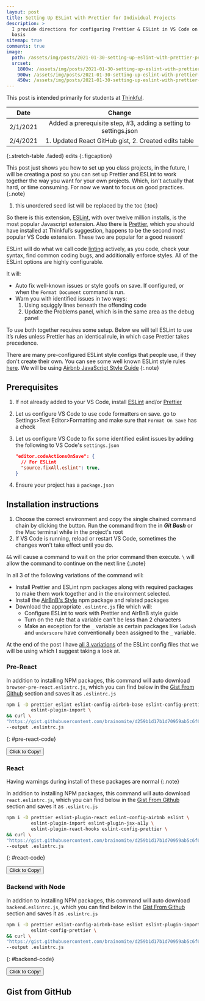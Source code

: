 ```yaml
---
layout: post
title: Setting Up ESLint with Prettier for Individual Projects
description: >
  I provide directions for configuring Prettier & ESLint in VS Code on a project
  basis
sitemap: true
comments: true
image:
  path: /assets/img/posts/2021-01-30-setting-up-eslint-with-prettier-per-project/cover.png
  srcset:
    1800w: /assets/img/posts/2021-01-30-setting-up-eslint-with-prettier-per-project/cover.png
    900w: /assets/img/posts/2021-01-30-setting-up-eslint-with-prettier-per-project/cover@0,5x.png
    450w: /assets/img/posts/2021-01-30-setting-up-eslint-with-prettier-per-project/cover@0,25x.png
---
```


This post is intended primarily for students at
[Thinkful](https://www.thinkful.com/).


| Date | Change |
|-----------------|:-----------:|
| 2/1/2021 | Added a prerequisite step, #3, adding a setting to settings.json |
| 2/4/2021 | 1. Updated React GitHub gist, 2. Created edits table |
{:.stretch-table .faded}
edits
{:.figcaption}


This post just shows you how to set up you class projects, in the future, I will
be creating a post so you can set up Prettier and ESLint to work together the
way you want for your own projects. Which, isn't actually that hard, or time
consuming. For now we want to focus on good practices.
{:.note}

1. this unordered seed list will be replaced by the toc
{:toc}

So there is this extension,
[ESLint](https://marketplace.visualstudio.com/items?itemName=dbaeumer.vscode-eslint),
with over twelve million installs, is the most popular Javascript extension.
Also there is
[Prettier](https://marketplace.visualstudio.com/items?itemName=esbenp.prettier-vscode),
which you should have installed at Thinkful’s suggestion, happens to be the
second most popular VS Code extension. These two are popular for a good reason!

ESLint will do what we call code
[linting](<https://en.wikipedia.org/wiki/Lint_(software)>) actively, as you
code, check your syntax, find common coding bugs, and additionally enforce
styles. All of the ESLint options are highly configurable.

It will:

- Auto fix well-known issues or style goofs on save. If configured, or when the
  `Format Document` command is run.
- Warn you with identified issues in two ways:
  1.  Using squiggly lines beneath the offending code
  2.  Update the Problems panel, which is in the same area as the debug panel

To use both together requires some setup. Below we will tell ESLint to use it’s
rules unless Prettier has an identical rule, in which case Prettier takes
precedence.

There are many pre-configured ESLint style configs that people use, if they
don't create their own. You can see some well known ESLint style rules
[here](https://github.com/dustinspecker/awesome-eslint#configs-by-well-known-companiesorganizations).
We will be using
[Airbnb JavaScript Style Guide](https://github.com/airbnb/javascript)
{:.note}

## Prerequisites

1.  If not already added to your VS Code, install
    [ESLint](https://marketplace.visualstudio.com/items?itemName=dbaeumer.vscode-eslint)
    and/or
    [Prettier](https://marketplace.visualstudio.com/items?itemName=esbenp.prettier-vscode)
2.  Let us configure VS Code to use code formatters on save. go to Settings>Text
    Editor>Formatting and make sure that `Format On Save` has a check
3.  Let us configure VS Code to fix some identified eslint issues by adding the
    following to VS Code's `settings.json`

    ```json
    "editor.codeActionsOnSave": {
      // For ESLint
      "source.fixAll.eslint": true,
    }
    ```

4.  Ensure your project has a `package.json`

## Installation instructions

1. Choose the correct environment and copy the single chained command chain by
   clicking the button. Run the command from the in **_Git Bash_** or the Mac
   terminal while in the project's root
2. If VS Code is running, reload or restart VS Code, sometimes the changes won't
   take effect until you do.

`&&` will cause a command to wait on the prior command then execute. `\` will
allow the command to continue on the next line
{:.note}

In all 3 of the following variations of the command will:

- Install Prettier and ESLint npm packages along with required packages to make
  them work together and in the environment selected.
- Install the
  [AirBnB's Style](https://github.com/airbnb/javascript/tree/master/packages/eslint-config-airbnb)
  npm package and related packages
- Download the appropriate `.eslintrc.js` file which will:
  - Configure ESLint to work with Prettier and AirBnB style guide
  - Turn on the rule that a variable can't be less than 2 characters
  - Make an exception for the `_` variable as certain packages like `lodash` and
    `underscore` have conventionally been assigned to the `_` variable.

At the end of the post I have [all 3 variations](#gist-from-github) of the
ESLint config files that we will be using which I suggest taking a look at.

### Pre-React

In addition to installing NPM packages, this command will auto download
`browser-pre-react.eslintrc.js`, which you can find below in the
[Gist From Github](#gist-from-github) section and saves it as `.eslintrc.js`

```bash
npm i -D prettier eslint eslint-config-airbnb-base eslint-config-prettier \
         eslint-plugin-import \
&& curl \
"https://gist.githubusercontent.com/brainomite/d259b1d17b1d70959ab5c6f6ecd019a9/raw/d9e331cc63a943298132ab7ee4a150330d636a37/browser-pre-react.eslintrc.js" \
--output .eslintrc.js
```
{: #pre-react-code}

<button id="pre-react-btn" onClick="codeCopyHandler('pre-react-code', 'pre-react-btn')">Click
to Copy!</button>

### React

Having warnings during install of these packages are normal
{:.note}

In addition to installing NPM packages, this command will auto download
`react.eslintrc.js`, which you can find below in the
[Gist From Github](#gist-from-github) section and saves it as `.eslintrc.js`

```bash
npm i -D prettier eslint-plugin-react eslint-config-airbnb eslint \
         eslint-plugin-import eslint-plugin-jsx-a11y \
         eslint-plugin-react-hooks eslint-config-prettier \
&& curl \
"https://gist.githubusercontent.com/brainomite/d259b1d17b1d70959ab5c6f6ecd019a9/raw/d3426bfa31a78ec68f7df36018b0f2aedfe51709/react.eslintrc.js" \
--output .eslintrc.js
```
{: #react-code}

<button id="react-btn" onClick="codeCopyHandler('react-code', 'react-btn')">Click
to Copy!</button>

### Backend with Node

In addition to installing NPM packages, this command will auto download
`backend.eslintrc.js`, which you can find below in the
[Gist From Github](#gist-from-github) section and saves it as `.eslintrc.js`

```bash
npm i -D prettier eslint-config-airbnb-base eslint eslint-plugin-import \
         eslint-config-prettier \
&& curl \
"https://gist.githubusercontent.com/brainomite/d259b1d17b1d70959ab5c6f6ecd019a9/raw/d9e331cc63a943298132ab7ee4a150330d636a37/backend.eslintrc.js" \
--output .eslintrc.js
```
{: #backend-code}

<button id="backend-btn" onClick="codeCopyHandler('backend-code', 'backend-btn')">Click
to Copy!</button>

## Gist from GitHub

<script src="https://gist.github.com/brainomite/d259b1d17b1d70959ab5c6f6ecd019a9.js"></script>

<script>
function codeCopyHandler(codeId, buttonId) {
  const code = document.querySelector(`#${codeId} code`).innerText;
  navigator.clipboard.writeText(code);
  const btn = document.querySelector("#" + buttonId);
  const oldText = btn.innerText;
  btn.innerText = "copied!";
  setTimeout(() => (btn.innerText = oldText), 1500);
}

</script>

<style>
/*!
* Gist DarkCode ver 0.2.0
* Copyright (c) 2017 KillerCodes.in
* License: Free to use with this file header ;)
* https://gist.github.com/adimancv/eb2f4b46d3c95e6b8fe4dd52375236b2
*/
.gist{font-size: 18px}.gist-meta, .gist-file, .octotree_toggle, ul.comparison-list > li.title,button.button, a.button, span.button, button.minibutton, a.minibutton,span.minibutton, .clone-url-button > .clone-url-link{background: linear-gradient(#202020, #181818) !important;border-color: #383838 !important;border-radius: 0 0 3px 3px !important;text-shadow: none !important;color: #b5b5b5 !important}.markdown-format pre, .markdown-body pre, .markdown-format .highlight pre,.markdown-body .highlight pre, body.blog pre, #facebox pre, .blob-expanded,.terminal, .copyable-terminal, #notebook .input_area, .blob-code-context,.markdown-format code, body.blog pre > code, .api pre, .api code,.CodeMirror,.highlight{background-color: #1D1F21!important;color: #C5C8C6!important}.gist .blob-code{padding: 1px 10px !important;text-align: left;background: #000;border: 0}::selection{background: #24890d;color: #fff;text-shadow: none}::-moz-selection{background: #24890d;color: #fff;text-shadow: none}.blob-num{padding: 10px 8px 9px;text-align: right;color: #6B6B6B!important;border: 0}.blob-code,.blob-code-inner{color: #C5C8C6!important}.pl-c,.pl-c span{color: #969896!important;font-style: italic!important}.pl-c1{color: #DE935F!important}.pl-cce{color: #DE935F!important}.pl-cn{color: #DE935F!important}.pl-coc{color: #DE935F!important}.pl-cos{color: #B5BD68!important}.pl-e{color: #F0C674!important}.pl-ef{color: #F0C674!important}.pl-en{color: #F0C674!important}.pl-enc{color: #DE935F!important}.pl-enf{color: #F0C674!important}.pl-enm{color: #F0C674!important}.pl-ens{color: #DE935F!important}.pl-ent{color: #B294BB!important}.pl-entc{color: #F0C674!important}.pl-enti{color: #F0C674!important;font-weight: 700!important}.pl-entm{color: #C66!important}.pl-eoa{color: #B294BB!important}.pl-eoac{color: #C66!important}.pl-eoac .pl-pde{color: #C66!important}.pl-eoai{color: #B294BB!important}.pl-eoai .pl-pde{color: #B294BB!important}.pl-eoi{color: #F0C674!important}.pl-k{color: #B294BB!important}.pl-ko{color: #B294BB!important}.pl-kolp{color: #B294BB!important}.pl-kos{color: #DE935F!important}.pl-kou{color: #DE935F!important}.pl-mai .pl-sf{color: #C66!important}.pl-mb{color: #B5BD68!important;font-weight: 700!important}.pl-mc{color: #B294BB!important}.pl-mh .pl-pdh{color: #DE935F!important}.pl-mi{color: #B294BB!important;font-style: italic!important}.pl-ml{color: #B5BD68!important}.pl-mm{color: #C66!important}.pl-mp{color: #81A2BE!important}.pl-mp1 .pl-sf{color: #81A2BE!important}.pl-mq{color: #DE935F!important}.pl-mr{color: #B294BB!important}.pl-ms{color: #B294BB!important}.pl-pdb{color: #B5BD68!important;font-weight: 700!important}.pl-pdc{color: #969896!important;font-style: italic!important}.pl-pdc1{color: #DE935F!important}.pl-pde{color: #DE935F!important}.pl-pdi{color: #B294BB!important;font-style: italic!important}.pl-pds{color: #B5BD68!important}.pl-pdv{color: #C66!important}.pl-pse{color: #DE935F!important}.pl-pse .pl-s2{color: #DE935F!important}.pl-s{color: #B294BB!important}.pl-s1{color: #B5BD68!important}.pl-s2{color: #c5c8c6!important}.pl-mp .pl-s3{color: #B294BB!important}.pl-s3{color: #81a2be!important}.pl-sc{color: #c5c8c6!important}.pl-scp{color: #DE935F!important}.pl-sf{color: #DAD085!important}.pl-smc{color: #F0C674!important}.pl-smi{color: #c5c8c6!important}.pl-smp{color: #c5c8c6!important}.pl-sok{color: #B294BB!important}.pl-sol{color: #B5BD68!important}.pl-som{color: #C66!important}.pl-sr{color: #C66!important}.pl-sra{color: #B294BB!important}.pl-src{color: #B294BB!important}.pl-sre{color: #B294BB!important}.pl-st{color: #B294BB!important}.pl-stj{color: #c5c8c6!important}.pl-stp{color: #DE935F!important}.pl-sv{color: #DE935F!important}.pl-v{color: #DE935F!important}.pl-vi{color: #DE935F!important}.pl-vo{color: #C66!important}.pl-vpf{color: #DE935F!important}.pl-mi1{color: #8F9D6A!important;background: rgba(0,64,0,.5)!important}.pl-mdht{color: #8F9D6A!important;background: rgba(0,64,0,.5)!important}.pl-md{color: #C66!important;background: rgba(64,0,0,.5)!important}.pl-mdhf{color: #C66!important;background: rgba(64,0,0,.5)!important}.pl-mdr{color: #DE935F!important;font-weight: 400!important}.pl-mdh{color: #C66!important;font-weight: 400!important}.pl-mdi{color: #C66!important;font-weight: 400!important}.pl-ib{background-color: #C66!important}.pl-id{background-color: #C66!important;color: #fff!important}.pl-ii{background-color: #C66!important;color: #fff!important}.pl-iu{background-color: #C66!important}.pl-mo{color: #c5c8c6!important}.pl-mri{color: #DE935F!important}.pl-ms1{background-color: #c5c8c6!important}.pl-va{color: #DE935F!important}.pl-vpu{color: #DE935F!important}.pl-entl{color: #c5c8c6!important}.CodeMirror-gutters{background: #222!important;border-right: 1px solid #484848!important}.CodeMirror-guttermarker{color: #fff!important}.CodeMirror-guttermarker-subtle{color: #aaa!important}.CodeMirror-linenumber{color: #aaa!important}.CodeMirror-cursor{border-left: 1px solid #fff!important}.CodeMirror-activeline-background{background: #27282E!important}.CodeMirror-matchingbracket{outline: 1px solid grey!important;color: #fff!important}.cm-keyword{color: #f9ee98!important}.cm-atom{color: #FC0!important}.cm-number{color: #ca7841!important}.cm-def{color: #8DA6CE!important}.cm-variable-2,span.cm-tag{color: #607392!important}.cm-variable-3,span.cm-def{color: #607392!important}.cm-operator{color: #cda869!important}.cm-comment{color: #777!important;font-style: italic!important;font-weight: 400!important}.cm-string{color: #8f9d6a!important}.cm-string-2{color: #bd6b18!important}.cm-meta{background-color: #141414!important;color: #f7f7f7!important}.cm-builtin{color: #cda869!important}.cm-tag{color: #997643!important}.cm-attribute{color: #d6bb6d!important}.cm-header{color: #FF6400!important}.cm-hr{color: #AEAEAE!important}.cm-link{color: #ad9361!important;font-style: italic!important;text-decoration: none!important}.cm-error{border-bottom: 1px solid red!important}#notebook .highlight table{background: #1d1f21!important;color: #c5c8c6!important}.highlight .hll{background-color: #373b41!important}.highlight .c{color: #969896!important}.highlight .err{color: #c66!important}.highlight .k{color: #b294bb!important}.highlight .l{color: #de935f!important}.highlight .h,.highlight .n{color: #c5c8c6!important}.highlight .o{color: #8abeb7!important}.highlight .p{color: #c5c8c6!important}.highlight .cm{color: #969896!important}.highlight .cp{color: #969896!important}.highlight .c1{color: #969896!important}.highlight .cs{color: #969896!important}.highlight .gd{color: #c66!important}.highlight .ge{font-style: italic!important}.highlight .gh{color: #c5c8c6!important;font-weight: 700!important}.highlight .gi{color: #b5bd68!important}.highlight .gp{color: #969896!important;font-weight: 700!important}.highlight .gs{font-weight: 700!important}.highlight .gu{color: #8abeb7!important;font-weight: 700!important}.highlight .kc{color: #b294bb!important}.highlight .kd{color: #b294bb!important}.highlight .kn{color: #8abeb7!important}.highlight .kp{color: #b294bb!important}.highlight .kr{color: #b294bb!important}.highlight .kt{color: #f0c674!important}.highlight .ld{color: #b5bd68!important}.highlight .m{color: #de935f!important}.highlight .s{color: #b5bd68!important}.highlight .na{color: #81a2be!important}.highlight .nb{color: #c5c8c6!important}.highlight .nc{color: #f0c674!important}.highlight .no{color: #c66!important}.highlight .nd{color: #8abeb7!important}.highlight .ni{color: #c5c8c6!important}.highlight .ne{color: #c66!important}.highlight .nf{color: #81a2be!important}.highlight .nl{color: #c5c8c6!important}.highlight .nn{color: #f0c674!important}.highlight .nx{color: #81a2be!important}.highlight .py{color: #c5c8c6!important}.highlight .nt{color: #8abeb7!important}.highlight .nv{color: #c66!important}.highlight .ow{color: #8abeb7!important}.highlight .w{color: #c5c8c6!important}.highlight .mf{color: #de935f!important}.highlight .mh{color: #de935f!important}.highlight .mi{color: #de935f!important}.highlight .mo{color: #de935f!important}.highlight .sb{color: #b5bd68!important}.highlight .sc{color: #c5c8c6!important}.highlight .sd{color: #969896!important}.highlight .s2{color: #b5bd68!important}.highlight .se{color: #de935f!important}.highlight .sh{color: #b5bd68!important}.highlight .si{color: #de935f!important}.highlight .sx{color: #b5bd68!important}.highlight .sr{color: #b5bd68!important}.highlight .s1{color: #b5bd68!important}.highlight .ss{color: #b5bd68!important}.highlight .bp{color: #c5c8c6!important}.highlight .vc{color: #c66!important}.highlight .vg{color: #c66!important}.highlight .vi{color: #c66!important}.highlight .il{color: #de935f!important}
</style>
